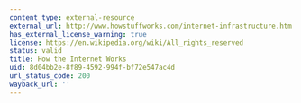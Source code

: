 ```yaml
---
content_type: external-resource
external_url: http://www.howstuffworks.com/internet-infrastructure.htm
has_external_license_warning: true
license: https://en.wikipedia.org/wiki/All_rights_reserved
status: valid
title: How the Internet Works
uid: 8d04bb2e-8f89-4592-994f-bf72e547ac4d
url_status_code: 200
wayback_url: ''
---
```

